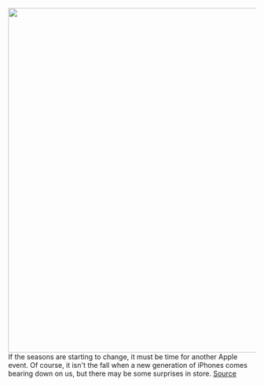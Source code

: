 <img src='https://cdn.vox-cdn.com/thumbor/XFuqoWLdCDyvNCWnFwMpHhlVJM4=/0x0:1198x728/1200x800/filters:focal(504x269:694x459)/cdn.vox-cdn.com/uploads/chorus_image/image/70591013/Screen_Shot_2022_03_02_at_12.03.10_PM.0.jpg' width='700px' /><br/>
If the seasons are starting to change, it must be time for another Apple event. Of course, it isn't the fall when a new generation of iPhones comes bearing down on us, but there may be some surprises in store.
<a href='https://www.theverge.com/2022/3/7/22961404/apple-event-peek-performance-iphone-se-ipad-air-announcements-news-products'> Source <a/>